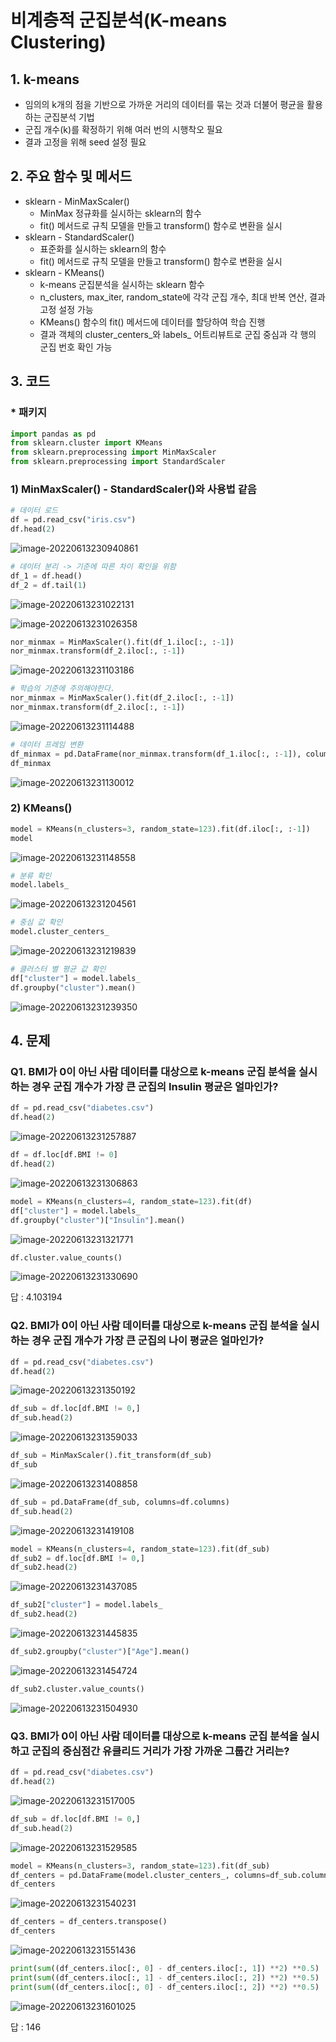 # 비계층적 군집분석(K-means Clustering)

## 1. k-means

- 임의의 k개의 점을 기반으로 가까운 거리의 데이터를 묶는 것과 더불어 평균을 활용하는 군집분석 기법
- 군집 개수(k)를 확정하기 위해 여러 번의 시행착오 필요
- 결과 고정을 위해 seed 설정 필요

## 2. 주요 함수 및 메서드

- sklearn - MinMaxScaler()
  - MinMax 정규화를 실시하는 sklearn의 함수
  - fit() 메서드로 규칙 모델을 만들고 transform() 함수로 변환을 실시
- sklearn - StandardScaler()
  - 표준화를 실시하는 sklearn의 함수
  - fit() 메서드로 규칙 모델을 만들고 transform() 함수로 변환을 실시
- sklearn - KMeans()
  - k-means 군집분석을 실시하는 sklearn 함수
  - n_clusters, max_iter, random_state에 각각 군집 개수, 최대 반복 연산, 결과 고정 설정 가능
  - KMeans() 함수의 fit() 메서드에 데이터를 할당하여 학습 진행
  - 결과 객체의 cluster_centers_와 labels_ 어트리뷰트로 군집 중심과 각 행의 군집 번호 확인 가능

## 3. 코드

### * 패키지

```python
import pandas as pd
from sklearn.cluster import KMeans
from sklearn.preprocessing import MinMaxScaler
from sklearn.preprocessing import StandardScaler
```

### 1) MinMaxScaler() - StandardScaler()와 사용법 같음

```python
# 데이터 로드
df = pd.read_csv("iris.csv")
df.head(2)
```

![image-20220613230940861]([ProDS]Kmeans_Clustering.assets/image-20220613230940861.png)

```python
# 데이터 분리 -> 기준에 따른 차이 확인을 위함
df_1 = df.head()
df_2 = df.tail(1)
```

![image-20220613231022131]([ProDS]Kmeans_Clustering.assets/image-20220613231022131.png)

![image-20220613231026358]([ProDS]Kmeans_Clustering.assets/image-20220613231026358.png)

```python
nor_minmax = MinMaxScaler().fit(df_1.iloc[:, :-1])
nor_minmax.transform(df_2.iloc[:, :-1])
```

![image-20220613231103186]([ProDS]Kmeans_Clustering.assets/image-20220613231103186.png)

```python
# 학습의 기준에 주의해야한다.
nor_minmax = MinMaxScaler().fit(df_2.iloc[:, :-1])
nor_minmax.transform(df_2.iloc[:, :-1])
```

![image-20220613231114488]([ProDS]Kmeans_Clustering.assets/image-20220613231114488.png)

```python
# 데이터 프레임 변환
df_minmax = pd.DataFrame(nor_minmax.transform(df_1.iloc[:, :-1]), columns=df_1.columns[:4])
df_minmax
```

![image-20220613231130012]([ProDS]Kmeans_Clustering.assets/image-20220613231130012.png)

### 2) KMeans()

```python
model = KMeans(n_clusters=3, random_state=123).fit(df.iloc[:, :-1])
model
```

![image-20220613231148558]([ProDS]Kmeans_Clustering.assets/image-20220613231148558.png)

```python
# 분류 확인
model.labels_
```

![image-20220613231204561]([ProDS]Kmeans_Clustering.assets/image-20220613231204561.png)

```python
# 중심 값 확인
model.cluster_centers_
```

![image-20220613231219839]([ProDS]Kmeans_Clustering.assets/image-20220613231219839.png)

```python
# 클러스터 별 평균 값 확인
df["cluster"] = model.labels_
df.groupby("cluster").mean()
```

![image-20220613231239350]([ProDS]Kmeans_Clustering.assets/image-20220613231239350.png)

## 4. 문제

### Q1. BMI가 0이 아닌 사람 데이터를 대상으로 k-means 군집 분석을 실시하는 경우 군집 개수가 가장 큰 군집의 Insulin 평균은 얼마인가?

```python
df = pd.read_csv("diabetes.csv")
df.head(2)
```

![image-20220613231257887]([ProDS]Kmeans_Clustering.assets/image-20220613231257887.png)

```python
df = df.loc[df.BMI != 0]
df.head(2)
```

![image-20220613231306863]([ProDS]Kmeans_Clustering.assets/image-20220613231306863.png)

```python
model = KMeans(n_clusters=4, random_state=123).fit(df)
df["cluster"] = model.labels_
df.groupby("cluster")["Insulin"].mean()
```

![image-20220613231321771]([ProDS]Kmeans_Clustering.assets/image-20220613231321771.png)

```python
df.cluster.value_counts()
```

![image-20220613231330690]([ProDS]Kmeans_Clustering.assets/image-20220613231330690.png)

답 : 4.103194

### Q2. BMI가 0이 아닌 사람 데이터를 대상으로 k-means 군집 분석을 실시하는 경우 군집 개수가 가장 큰 군집의 나이 평균은 얼마인가?

```python
df = pd.read_csv("diabetes.csv")
df.head(2)
```

![image-20220613231350192]([ProDS]Kmeans_Clustering.assets/image-20220613231350192.png)

```python
df_sub = df.loc[df.BMI != 0,]
df_sub.head(2)
```

![image-20220613231359033]([ProDS]Kmeans_Clustering.assets/image-20220613231359033.png)

```python
df_sub = MinMaxScaler().fit_transform(df_sub)
df_sub
```

![image-20220613231408858]([ProDS]Kmeans_Clustering.assets/image-20220613231408858.png)

```python
df_sub = pd.DataFrame(df_sub, columns=df.columns)
df_sub.head(2)
```

![image-20220613231419108]([ProDS]Kmeans_Clustering.assets/image-20220613231419108.png)

```python
model = KMeans(n_clusters=4, random_state=123).fit(df_sub)
df_sub2 = df.loc[df.BMI != 0,]
df_sub2.head(2)
```

![image-20220613231437085]([ProDS]Kmeans_Clustering.assets/image-20220613231437085.png)

```python
df_sub2["cluster"] = model.labels_
df_sub2.head(2)
```

![image-20220613231445835]([ProDS]Kmeans_Clustering.assets/image-20220613231445835.png)

```python
df_sub2.groupby("cluster")["Age"].mean()
```

![image-20220613231454724]([ProDS]Kmeans_Clustering.assets/image-20220613231454724.png)

```python
df_sub2.cluster.value_counts()
```

![image-20220613231504930]([ProDS]Kmeans_Clustering.assets/image-20220613231504930.png)

### Q3. BMI가 0이 아닌 사람 데이터를 대상으로 k-means 군집 분석을 실시하고 군집의 중심점간 유클리드 거리가 가장 가까운 그룹간 거리는?

```python
df = pd.read_csv("diabetes.csv")
df.head(2)
```

![image-20220613231517005]([ProDS]Kmeans_Clustering.assets/image-20220613231517005.png)

```python
df_sub = df.loc[df.BMI != 0,]
df_sub.head(2)
```

![image-20220613231529585]([ProDS]Kmeans_Clustering.assets/image-20220613231529585.png)

```python
model = KMeans(n_clusters=3, random_state=123).fit(df_sub)
df_centers = pd.DataFrame(model.cluster_centers_, columns=df_sub.columns)
df_centers
```

![image-20220613231540231]([ProDS]Kmeans_Clustering.assets/image-20220613231540231.png)

```python
df_centers = df_centers.transpose()
df_centers
```

![image-20220613231551436]([ProDS]Kmeans_Clustering.assets/image-20220613231551436.png)

```python
print(sum((df_centers.iloc[:, 0] - df_centers.iloc[:, 1]) **2) **0.5)
print(sum((df_centers.iloc[:, 1] - df_centers.iloc[:, 2]) **2) **0.5)
print(sum((df_centers.iloc[:, 0] - df_centers.iloc[:, 2]) **2) **0.5)
```

![image-20220613231601025]([ProDS]Kmeans_Clustering.assets/image-20220613231601025.png)

답 : 146